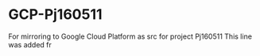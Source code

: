 # GCP-Pj160511
For mirroring to Google Cloud Platform as src for project Pj160511
This line was added fr

